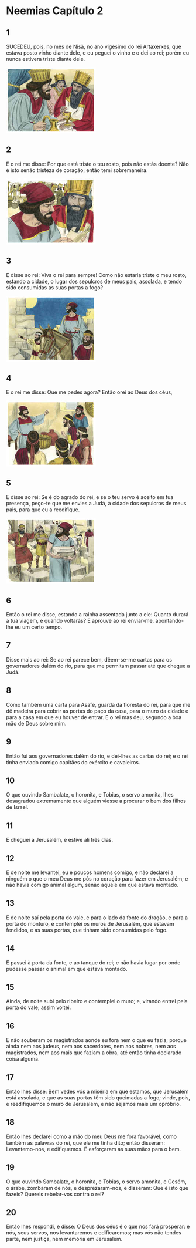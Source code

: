 # Neemias Capítulo 2

## 1
SUCEDEU, pois, no mês de Nisã, no ano vigésimo do rei Artaxerxes, que estava posto vinho diante dele, e eu peguei o vinho e o dei ao rei; porém eu nunca estivera triste diante dele.

![](../.img/Ne/02/1-0.jpg)

## 2
E o rei me disse: Por que está triste o teu rosto, pois não estás doente? Não é isto senão tristeza de coração; então temi sobremaneira.

![](../.img/Ne/02/2-0.jpg)

## 3
E disse ao rei: Viva o rei para sempre! Como não estaria triste o meu rosto, estando a cidade, o lugar dos sepulcros de meus pais, assolada, e tendo sido consumidas as suas portas a fogo?

![](../.img/Ne/02/3-0.jpg)

## 4
E o rei me disse: Que me pedes agora? Então orei ao Deus dos céus,

![](../.img/Ne/02/4-0.jpg)

## 5
E disse ao rei: Se é do agrado do rei, e se o teu servo é aceito em tua presença, peço-te que me envies a Judá, à cidade dos sepulcros de meus pais, para que eu a reedifique.

![](../.img/Ne/02/5-0.jpg)

## 6
Então o rei me disse, estando a rainha assentada junto a ele: Quanto durará a tua viagem, e quando voltarás? E aprouve ao rei enviar-me, apontando-lhe eu um certo tempo.

## 7
Disse mais ao rei: Se ao rei parece bem, dêem-se-me cartas para os governadores dalém do rio, para que me permitam passar até que chegue a Judá.

## 8
Como também uma carta para Asafe, guarda da floresta do rei, para que me dê madeira para cobrir as portas do paço da casa, para o muro da cidade e para a casa em que eu houver de entrar. E o rei mas deu, segundo a boa mão de Deus sobre mim.

## 9
Então fui aos governadores dalém do rio, e dei-lhes as cartas do rei; e o rei tinha enviado comigo capitães do exército e cavaleiros.

## 10
O que ouvindo Sambalate, o horonita, e Tobias, o servo amonita, lhes desagradou extremamente que alguém viesse a procurar o bem dos filhos de Israel.

## 11
E cheguei a Jerusalém, e estive ali três dias.

## 12
E de noite me levantei, eu e poucos homens comigo, e não declarei a ninguém o que o meu Deus me pôs no coração para fazer em Jerusalém; e não havia comigo animal algum, senão aquele em que estava montado.

## 13
E de noite saí pela porta do vale, e para o lado da fonte do dragão, e para a porta do monturo, e contemplei os muros de Jerusalém, que estavam fendidos, e as suas portas, que tinham sido consumidas pelo fogo.

## 14
E passei à porta da fonte, e ao tanque do rei; e não havia lugar por onde pudesse passar o animal em que estava montado.

## 15
Ainda, de noite subi pelo ribeiro e contemplei o muro; e, virando entrei pela porta do vale; assim voltei.

## 16
E não souberam os magistrados aonde eu fora nem o que eu fazia; porque ainda nem aos judeus, nem aos sacerdotes, nem aos nobres, nem aos magistrados, nem aos mais que faziam a obra, até então tinha declarado coisa alguma.

## 17
Então lhes disse: Bem vedes vós a miséria em que estamos, que Jerusalém está assolada, e que as suas portas têm sido queimadas a fogo; vinde, pois, e reedifiquemos o muro de Jerusalém, e não sejamos mais um opróbrio.

## 18
Então lhes declarei como a mão do meu Deus me fora favorável, como também as palavras do rei, que ele me tinha dito; então disseram: Levantemo-nos, e edifiquemos. E esforçaram as suas mãos para o bem.

## 19
O que ouvindo Sambalate, o horonita, e Tobias, o servo amonita, e Gesém, o árabe, zombaram de nós, e desprezaram-nos, e disseram: Que é isto que fazeis? Quereis rebelar-vos contra o rei?

## 20
Então lhes respondi, e disse: O Deus dos céus é o que nos fará prosperar: e nós, seus servos, nos levantaremos e edificaremos; mas vós não tendes parte, nem justiça, nem memória em Jerusalém.

